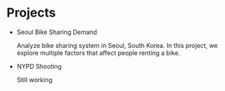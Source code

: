 # Projects
* Seoul Bike Sharing Demand

  Analyze bike sharing system in Seoul, South Korea. In this project, we explore multiple factors that affect people renting a bike.
  
* NYPD Shooting

  Still working
  

